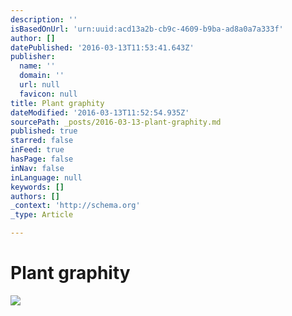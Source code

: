 ```yaml
---
description: ''
isBasedOnUrl: 'urn:uuid:acd13a2b-cb9c-4609-b9ba-ad8a0a7a333f'
author: []
datePublished: '2016-03-13T11:53:41.643Z'
publisher:
  name: ''
  domain: ''
  url: null
  favicon: null
title: Plant graphity
dateModified: '2016-03-13T11:52:54.935Z'
sourcePath: _posts/2016-03-13-plant-graphity.md
published: true
starred: false
inFeed: true
hasPage: false
inNav: false
inLanguage: null
keywords: []
authors: []
_context: 'http://schema.org'
_type: Article

---
```

# Plant graphity
![](https://the-grid-user-content.s3-us-west-2.amazonaws.com/93c9d722-5ead-43c2-a774-ca651008256a.png)